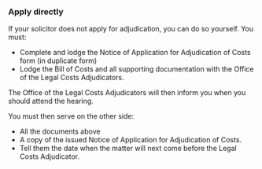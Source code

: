 ###  **Apply directly**

If your solicitor does not apply for adjudication, you can do so yourself. You
must:

  * Complete and lodge the Notice of Application for Adjudication of Costs form (in duplicate form) 
  * Lodge the Bill of Costs and all supporting documentation with the Office of the Legal Costs Adjudicators. 

The Office of the Legal Costs Adjudicators will then inform you when you
should attend the hearing.

You must then serve on the other side:

  * All the documents above 
  * A copy of the issued Notice of Application for Adjudication of Costs. 
  * Tell them the date when the matter will next come before the Legal Costs Adjudicator. 
